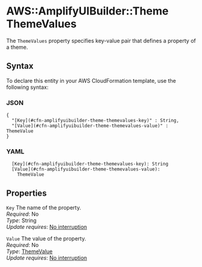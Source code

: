 # AWS::AmplifyUIBuilder::Theme ThemeValues<a name="aws-properties-amplifyuibuilder-theme-themevalues"></a>

The `ThemeValues` property specifies key\-value pair that defines a property of a theme\.

## Syntax<a name="aws-properties-amplifyuibuilder-theme-themevalues-syntax"></a>

To declare this entity in your AWS CloudFormation template, use the following syntax:

### JSON<a name="aws-properties-amplifyuibuilder-theme-themevalues-syntax.json"></a>

```
{
  "[Key](#cfn-amplifyuibuilder-theme-themevalues-key)" : String,
  "[Value](#cfn-amplifyuibuilder-theme-themevalues-value)" : ThemeValue
}
```

### YAML<a name="aws-properties-amplifyuibuilder-theme-themevalues-syntax.yaml"></a>

```
  [Key](#cfn-amplifyuibuilder-theme-themevalues-key): String
  [Value](#cfn-amplifyuibuilder-theme-themevalues-value): 
    ThemeValue
```

## Properties<a name="aws-properties-amplifyuibuilder-theme-themevalues-properties"></a>

`Key`  <a name="cfn-amplifyuibuilder-theme-themevalues-key"></a>
The name of the property\.  
*Required*: No  
*Type*: String  
*Update requires*: [No interruption](https://docs.aws.amazon.com/AWSCloudFormation/latest/UserGuide/using-cfn-updating-stacks-update-behaviors.html#update-no-interrupt)

`Value`  <a name="cfn-amplifyuibuilder-theme-themevalues-value"></a>
The value of the property\.  
*Required*: No  
*Type*: [ThemeValue](aws-properties-amplifyuibuilder-theme-themevalue.md)  
*Update requires*: [No interruption](https://docs.aws.amazon.com/AWSCloudFormation/latest/UserGuide/using-cfn-updating-stacks-update-behaviors.html#update-no-interrupt)